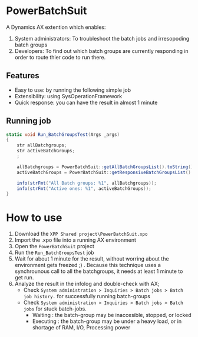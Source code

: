# PowerBatchSuit
 A Dynamics AX extention which enables:
 1. System administrators: To troubleshoot the batch jobs and irresopoding batch groups 
 2. Developers: To find out which batch groups are currently responding in order to route thier code to run there.

## Features
* Easy to use: by running the following simple job
* Extensibility: using SysOperationFramework
* Quick response: you can have the result in almost 1 minute

## Running job
```csharp
static void Run_BatchGroupsTest(Args _args)
{
    str allBatchgroups;
    str activeBatchGroups;
    ;

    allBatchgroups = PowerBatchSuit::getAllBatchGroupsList().toString();
    activeBatchGroups = PowerBatchSuit::getResponsiveBatchGroupsList().toString();

    info(strFmt("All Batch groups: %1", allBatchgroups));
    info(strFmt("Active ones: %1", activeBatchGroups));
}
```

# How to use
1. Download the `XPP Shared project\PowerBatchSuit.xpo`
2. Import the .xpo file into a running AX environment
2. Open the `PowerBatchSuit` project
3. Run the `Run_BatchGroupsTest` job 
4. Wait for about 1 minute for the result, without worring about the environment gets freezed ;) . Because this technique uses a synchrounous call to all the batchgroups, it needs at least 1 minute to get run.
5. Analyze the result in the infolog and double-check with AX; 
   - Check `System administration > Inquiries > Batch jobs > Batch job history.` for successfully running batch-groups
   - Check `System administration > Inquiries > Batch jobs > Batch jobs` for stuck batch-jobs.
     - Waiting : the batch-group may be inaccesible, stopped, or locked
     - Executing : the batch-group may be under a heavy load, or in shortage of RAM, I/O, Processing power

